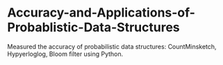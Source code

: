 # Accuracy-and-Applications-of-Probablistic-Data-Structures
Measured the accuracy of probabilistic data structures: CountMinsketch, Hypyerloglog, Bloom filter using Python.
